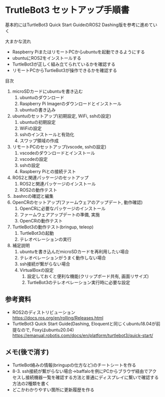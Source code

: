 # TrutleBot3 セットアップ手順書
基本的にはTurtleBot3 Quick Start GuideのROS2 Dashing版を参考に進めていく

大まかな流れ
- Raspberry PiまたはリモートPCからubuntuを起動できるようにする
- ubuntuにROS2をインストールする
- TurtleBot3が正しく組み立てられているかを確認する
- リモートPCからTurtleBot3が操作できるかを確認する

目次
1. microSDカードにubuntuを書き込む
    1. ubuntuのダウンロード
    2. Raspberry Pi Imagerのダウンロードとインストール
    3. ubuntuの書き込み
2. ubuntuのセットアップ(初期設定, WiFi, sshの設定)
    1. ubuntuの初期設定
    2. WiFiの設定
    3. sshのインストールと有効化
    4. スワップ領域の作成
3. リモートPCのセットアップ(vscode, sshの設定)
    1. vscodeのダウンロードとインストール
    2. vscodeの設定
    3. sshの設定
    4. Raspberry Piとの接続テスト
4. ROS2と関連パッケージのセットアップ
    1. ROS2と関連パッケージのインストール
    2. ROS2の動作テスト
5. .bashrcの確認と編集
6.  OpenCRのセットアップ(ファームウェアのアップデート, 動作確認)
    1. OpenCRに必要なパッケージのインストール
    2. ファームウェアアップデートの準備, 実施
    3. OpenCRの動作テスト
7.  TurtleBot3の動作テスト(bringup, teleop)
    1. TurtleBot3の起動
    2. テレオペレーションの実行
8. 補足説明
    1. ubuntuを書き込んだmicroSDカードを再利用したい場合
    2. テレオペレーションがうまく動作しない場合
    3. ssh接続が繋がらない場合
    4. VirtualBoxの設定
        1. 設定しておくと便利な機能(クリップボード共有, 画面リサイズ)
        2. TurtleBot3のテレオペレーション実行時に必要な設定


## 参考資料
- ROS2のディストリビューション  
https://docs.ros.org/en/rolling/Releases.html
- TurtleBot3 Quick Start Guide(Dashing, Eloquentと同じくubuntu18.04が前提なので, Foxyはubuntu20.04)  
https://emanual.robotis.com/docs/en/platform/turtlebot3/quick-start/


## メモ(後で消す)
- TurtleBot絡みの情報(bringupの仕方など)のチートシートを作る
- 8-3. ssh接続が繋がらない場合→baffaloを例にPCからブラウザ経由でアクセスし接続機器一覧を確認する方法と普通にディスプレイに繋いで確認する方法の2種類を書く
- どこかわかりやすい箇所に更新履歴を作る

